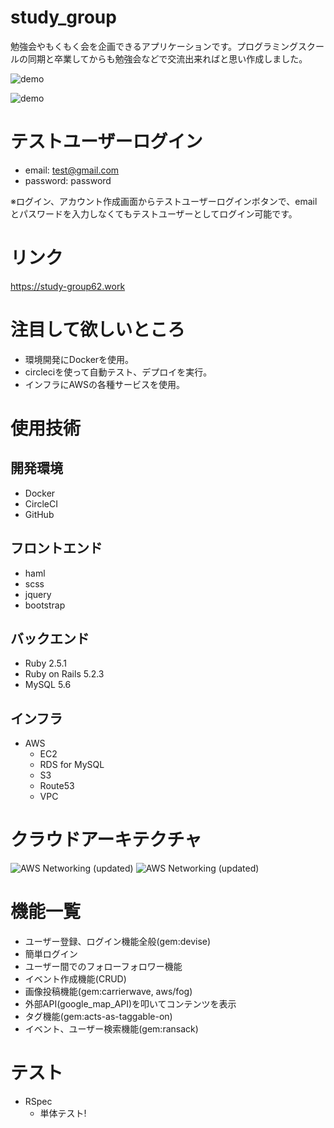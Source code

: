 # study_group
勉強会やもくもく会を企画できるアプリケーションです。プログラミングスクールの同期と卒業してからも勉強会などで交流出来ればと思い作成しました。

![demo](https://gyazo.com/803dee1c9d808c4e4e72e8c0872ab9c3/raw)

![demo](https://gyazo.com/f20b5c5043003b2e1cb4bc013f5bbdd7/raw)

# テストユーザーログイン
- email: test@gmail.com
- password: password

※ログイン、アカウント作成画面からテストユーザーログインボタンで、emailとパスワードを入力しなくてもテストユーザーとしてログイン可能です。

# リンク
https://study-group62.work

# 注目して欲しいところ
- 環境開発にDockerを使用。
- circleciを使って自動テスト、デプロイを実行。
- インフラにAWSの各種サービスを使用。

# 使用技術

## 開発環境
- Docker
- CircleCI
- GitHub

## フロントエンド
- haml
- scss
- jquery
- bootstrap

## バックエンド
- Ruby 2.5.1
- Ruby on Rails 5.2.3
- MySQL 5.6

## インフラ
- AWS
  - EC2
  - RDS for MySQL
  - S3
  - Route53
  - VPC


# クラウドアーキテクチャ
![AWS Networking (updated)](https://user-images.githubusercontent.com/26785257/69001806-81d84e80-0928-11ea-8c63-1888db10a518.png)
![AWS Networking (updated)](study-group.png)

# 機能一覧
- ユーザー登録、ログイン機能全般(gem:devise)
- 簡単ログイン
- ユーザー間でのフォローフォロワー機能
- イベント作成機能(CRUD)
- 画像投稿機能(gem:carrierwave, aws/fog)
- 外部API(google_map_API)を叩いてコンテンツを表示
- タグ機能(gem:acts-as-taggable-on)
- イベント、ユーザー検索機能(gem:ransack)

# テスト
- RSpec
  - 単体テスト!
